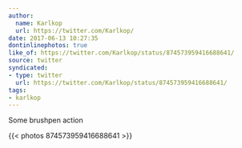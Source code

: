 ```yaml
---
author:
  name: Karlkop
  url: https://twitter.com/Karlkop/
date: 2017-06-13 10:27:35
dontinlinephotos: true
like_of: https://twitter.com/Karlkop/status/874573959416688641/
source: twitter
syndicated:
- type: twitter
  url: https://twitter.com/Karlkop/status/874573959416688641/
tags:
- karlkop
---
```


Some brushpen action 

{{< photos 874573959416688641 >}}